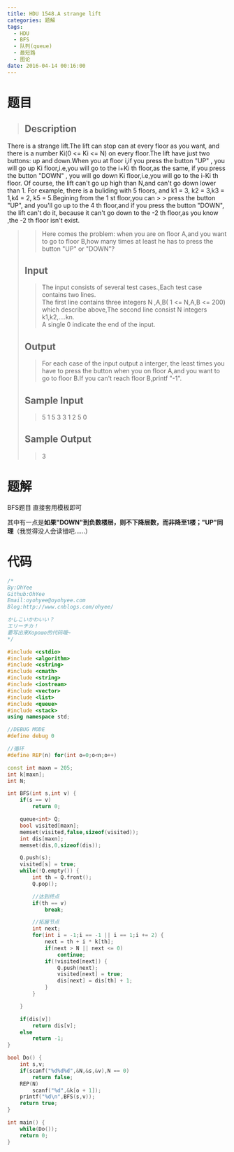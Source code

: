 ```yaml
---
title: HDU 1548.A strange lift
categories: 题解
tags:
  - HDU
  - BFS
  - 队列(queue)
  - 最短路
  - 图论
date: 2016-04-14 00:16:00
---
```

# 题目


> ## Description  
> >   
There is a strange lift.The lift can stop can at every floor as you want, and there is a number Ki(0 <= Ki <= N) on every floor.The lift have just two buttons: up and down.When you at floor i,if you press the button "UP" , you will go up Ki floor,i.e,you will go to the i+Ki th floor,as the same, if you press the button "DOWN" , you will go down Ki floor,i.e,you will go to the i-Ki th floor. Of course, the lift can't go up high than N,and can't go down lower than 1. For example, there is a buliding with 5 floors, and k1 = 3, k2 = 3,k3 = 1,k4 = 2, k5 = 5.Begining from the 1 st floor,you can > > press the button "UP", and you'll go up to the 4 th floor,and if you press the button "DOWN", the lift can't do it, because it can't go down to the -2 th floor,as you know ,the -2 th floor isn't exist.   
> > Here comes the problem: when you are on floor A,and you want to go to floor B,how many times at least he has to press the button "UP" or "DOWN"?   
> <!--more-->  
> ## Input  
>   
> > The input consists of several test cases.,Each test case contains two lines.   
> > The first line contains three integers N ,A,B( 1 <= N,A,B <= 200) which describe above,The second line consist N integers k1,k2,....kn.   
> > A single 0 indicate the end of the input.  
>   
> ## Output  
>   
> > For each case of the input output a interger, the least times you have to press the button when you on floor A,and you want to go to floor B.If you can't reach floor B,printf "-1".  
>   
> ## Sample Input  
>   
> > 5 1 5 3 3 1 2 5 0  
>   
> ## Sample Output  
>   
> > 3  

# 题解

BFS题目
直接套用模板即可
 
其中有一点是**如果"DOWN"到负数楼层，则不下降层数，而非降至1楼；"UP"同理**（我觉得没人会读错吧……）

# 代码

```cpp
/*
By:OhYee
Github:OhYee
Email:oyohyee@oyohyee.com
Blog:http://www.cnblogs.com/ohyee/

かしこいかわいい？
エリーチカ！
要写出来Хорошо的代码哦~
*/

#include <cstdio>
#include <algorithm>
#include <cstring>
#include <cmath>
#include <string>
#include <iostream>
#include <vector>
#include <list>
#include <queue>
#include <stack>
using namespace std;

//DEBUG MODE
#define debug 0

//循环
#define REP(n) for(int o=0;o<n;o++)

const int maxn = 205;
int k[maxn];
int N;

int BFS(int s,int v) {
    if(s == v)
        return 0;

    queue<int> Q;
    bool visited[maxn];
    memset(visited,false,sizeof(visited));
    int dis[maxn];
    memset(dis,0,sizeof(dis));

    Q.push(s);
    visited[s] = true;
    while(!Q.empty()) {
        int th = Q.front();
        Q.pop();

        //达到终点
        if(th == v)
            break;

        //拓展节点
        int next;
        for(int i = -1;i == -1 || i == 1;i += 2) {
            next = th + i * k[th];
            if(next > N || next <= 0)
                continue;
            if(!visited[next]) {
                Q.push(next);
                visited[next] = true;
                dis[next] = dis[th] + 1;
            }
        }

    }

    if(dis[v])
        return dis[v];
    else
        return -1;
}

bool Do() {
    int s,v;
    if(scanf("%d%d%d",&N,&s,&v),N == 0)
        return false;
    REP(N)
        scanf("%d",&k[o + 1]);
    printf("%d\n",BFS(s,v));
    return true;
}

int main() {
    while(Do());
    return 0;
}
```